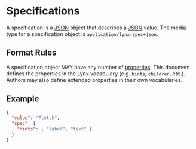 # Specifications

A specification is a [JSON](/#json) object that describes a [JSON](/#json) value. The media type for a specification object is `application/lynx-spec+json`.

## Format Rules

A specification object MAY have any number of [properties](/specifications/properties/). This document defines the properties in the Lynx vocabulary (e.g. `hints`, `children`, etc.). Authors may also define extended properties in their own vocabularies.

## Example

```json
{
  "value": "Fletch",
  "spec": {
    "hints": [ "label", "text" ]
  }
}
```
